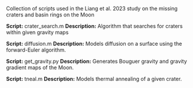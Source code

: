 Collection of scripts used in the Liang et al. 2023 study on the missing craters and basin rings on the Moon

**Script:** crater_search.m
**Description:** Algorithm that searches for craters within given gravity maps

**Script:** diffusion.m
**Description:** Models diffusion on a surface using the forward-Euler algorithm.

**Script:** get_gravity.py
**Description:** Generates Bouguer gravity and gravity gradient maps of the Moon.

**Script:** tneal.m
**Description:** Models thermal annealing of a given crater.
